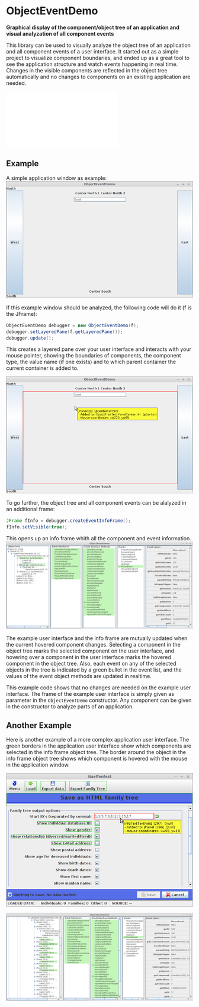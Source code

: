 # ObjectEventDemo

**Graphical display of the component/object tree of an application and visual analyzation of all component events**

This library can be used to visually analyze the object tree of an application and all component events of a user interface. 
It started out as a simple project to visualize component boundaries, and ended up as a great tool to see the application 
structure and watch events happening in real time. Changes in the visible components are reflected in the object tree 
automatically and no changes to components on an existing application are needed.

![Download and start this demo Java application to try it out](ObjectEventDemo.jar)


## Example

A simple application window as example:
![An example user interface](ObjectEventDemo_example.png?raw=true "An example user interface")

If this example window should be analyzed, the following code will do it (f is the JFrame):
```java
ObjectEventDemo debugger = new ObjectEventDemo(f);
debugger.setLayeredPane(f.getLayeredPane());
debugger.update();
```

This creates a layered pane over your user interface and interacts with your mouse pointer, showing the boundaries of components, 
the component type, the value name (if one exists) and to which parent container the current container is added to.

![A user interface with component boundaries and info](ObjectEventDemo.png?raw=true "A user interface with component boundaries and info")


To go further, the object tree and all component events can be alalyzed in an additional frame:
```java
JFrame fInfo = debugger.createEventInfoFrame();
fInfo.setVisible(true);
```

This opens up an info frame whith all the component and event information. 
![Object tree and event info frame](ObjectEventDemo_infopanel.png?raw=true "Object tree and event info frame")


The example user interface and the info frame are mutually updated when the current hovered component changes. Selecting a component 
in the object tree marks the selected component on the user interface, and hovering over a component in the user interface 
marks the hovered component in the object tree. Also, each event on any of the selected objects in the tree is indicated 
by a green bullet in the event list, and the values of the event object methods are updated in realtime.

This example code shows that no changes are needed on the example user interface. The frame of the example user interface is 
simply given as parameter in the `ObjectEventDemo` constructor. Any component can be given in the constructor to analyze 
parts of an application.


## Another Example
Here is another example of a more complex application user interface. The green borders in the application user interface show 
which components are selected in the info frame object tree. The border around the object in the info frame object tree shows 
which component is hovered with the mouse in the application window.

![A more complex example user interface](ObjectEventDemo_example2.png?raw=true "A more complex example user interface")

![The info frame of the second example](ObjectEventDemo_example2_infopanel.png?raw=true "The info frame of the second example")





